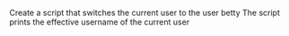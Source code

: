 Create a script that switches the current user to the user betty
The script prints the effective username of the current user
